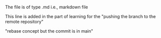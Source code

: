 The file is of type .md i.e., markdown file

This line is added in the part of learning for the "pushing the branch to the remote repository"

"rebase concept but the commit is in main"